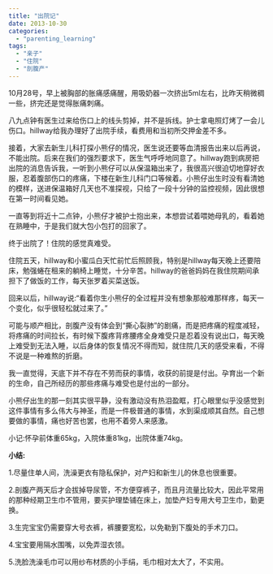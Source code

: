 ```yaml
---
title: "出院记"
date: 2013-10-30
categories: 
  - "parenting_learning"
tags: 
  - "亲子"
  - "住院"
  - "剖腹产"
---
```


10月28号，早上被胸部的胀痛感痛醒，用吸奶器一次挤出5ml左右，比昨天稍微稠一些，挤完还是觉得胀痛刺痛。

八九点钟有医生过来给伤口上的线头剪掉，并不是拆线。护士拿电照灯烤了一会儿伤口。hillway给我办理好了出院手续，看费用和当初所交押金差不多。

接着，大家去新生儿科打探小熊仔的情况，医生说还要等血清报告出来以后再说，不能出院。后来在我们的强烈要求下，医生气呼呼地同意了。hillway跑到病房把出院的消息告诉我，一听到小熊仔可以从保温箱出来了，我很高兴很迫切地穿好衣服，忍着腹部伤口的疼痛，下楼在新生儿科门口等候着。小熊仔出生时没有看清她的模样，送进保温箱好几天也不准探视，只给了一段十分钟的监控视频，因此很想在第一时间看见她。

一直等到将近十二点钟，小熊仔才被护士抱出来，本想尝试着喂她母乳的，看着她在熟睡中，于是我们就大包小包打的回家了。

终于出院了！住院的感觉真难受。

住院五天，hillway和小蜜瓜白天忙前忙后照顾我，特别是hillway每天晚上还要陪床，勉强蜷在租来的躺椅上睡觉，十分辛苦。hillway的爸爸妈妈在我住院期间承担下了做饭的工作，每天张罗着买菜送饭。

回来以后，hillway说:“看着你生小熊仔的全过程并没有想象那般难那样疼，每天一个变化，似乎很轻松就过来了。”

可能与顺产相比，剖腹产没有体会到“撕心裂肺”的剧痛，而是把疼痛的程度减轻，将疼痛的时间拉长，有时候下腹疼背疼腰疼全身难受只是忍着没有说出口，每天晚上难受到无法入睡，以后身体的恢复情况不得而知，就住院几天的感受来看，不得不说是一种难熬的折磨。

我一直觉得，天底下并不存在不劳而获的事情，收获的前提是付出。孕育出一个新的生命，自己所经历的那些疼痛与难受也是付出的一部分。

小熊仔出生的那一刻其实很平静，没有激动没有热泪盈眶，打心眼里似乎没感觉到这件事情有多么伟大与神圣，而是一件极普通的事情，水到渠成顺其自然。自己想要做的事情，痛也好苦也罢，也用不着旁人来感激。

小记:怀孕前体重65kg，入院体重81kg，出院体重74kg。

**小结:**

1.尽量住单人间，洗澡更衣有隐私保护，对产妇和新生儿的休息也很重要。

2.剖腹产两天后才会拔掉导尿管，不方便穿裤子，而且月流量比较大，因此平常用的那种经期卫生巾不管用，要买护理垫铺在床上，加垫产妇专用大号卫生巾，勤更换。

3.生完宝宝仍需要穿大号衣裤，裤腰要宽松，以免勒到下腹处的手术刀口。

4.宝宝要用隔水围嘴，以免弄湿衣领。

5.洗脸洗澡毛巾可以用纱布材质的小手绢，毛巾相对太大了，不实用。
